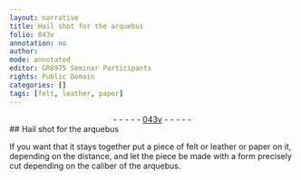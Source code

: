 ```yaml
---
layout: narrative
title: Hail shot for the arquebus
folio: 043v
annotation: no
author:
mode: annotated
editor: GR8975 Seminar Participants
rights: Public Domain
categories: []
tags: [felt, leather, paper]
---
```


 <div class="folio" align="center">- - - - - <a href="http://gallica.bnf.fr/ark:/12148/btv1b10500001g/f92.image" target="_blank">043v</a> - - - - - </div>  
## Hail shot for the arquebus

 
If you want that it stays together put a piece of <span class="material">felt</span> or <span class="material">leather</span> or <span class="material">paper</span> on it, depending on the distance, and let the piece be made with a <span class="tool">form</span> precisely cut depending on the caliber of the <span class="tool">arquebus</span>.
 